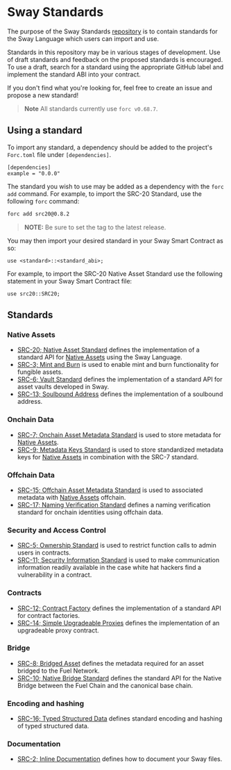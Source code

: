 # Sway Standards

The purpose of the Sway Standards [repository](https://github.com/FuelLabs/sway-standards) is to contain standards for the Sway Language which users can import and use.

Standards in this repository may be in various stages of development. Use of draft standards and feedback on the proposed standards is encouraged. To use a draft, search for a standard using the appropriate GitHub label and implement the standard ABI into your contract.

If you don't find what you're looking for, feel free to create an issue and propose a new standard!

> **Note**
> All standards currently use `forc v0.68.7`.

## Using a standard

To import any standard, a dependency should be added to the project's `Forc.toml` file under `[dependencies]`.

```sway
[dependencies]
example = "0.0.0"
```

The standard you wish to use may be added as a dependency with the `forc add` command. For example, to import the SRC-20 Standard, use the following `forc` command:

```bash
forc add src20@0.8.2
```

> **NOTE:**
> Be sure to set the tag to the latest release.

You may then import your desired standard in your Sway Smart Contract as so:

```sway
use <standard>::<standard_abi>;
```

For example, to import the SRC-20 Native Asset Standard use the following statement in your Sway Smart Contract file:

```sway
use src20::SRC20;
```

## Standards

### Native Assets

- [SRC-20; Native Asset Standard](./src-20-native-asset.md) defines the implementation of a standard API for [Native Assets](https://docs.fuel.network/docs/sway/blockchain-development/native_assets) using the Sway Language.
- [SRC-3; Mint and Burn](./src-3-minting-and-burning.md) is used to enable mint and burn functionality for fungible assets.
- [SRC-6; Vault Standard](./src-6-vault.md) defines the implementation of a standard API for asset vaults developed in Sway.
- [SRC-13; Soulbound Address](./src-13-soulbound-address.md) defines the implementation of a soulbound address.

### Onchain Data

- [SRC-7; Onchain Asset Metadata Standard](./src-7-asset-metadata.md) is used to store metadata for [Native Assets](https://docs.fuel.network/docs/sway/blockchain-development/native_assets).
- [SRC-9; Metadata Keys Standard](./src-9-metadata-keys.md) is used to store standardized metadata keys for [Native Assets](https://docs.fuel.network/docs/sway/blockchain-development/native_assets) in combination with the SRC-7 standard.

### Offchain Data

- [SRC-15; Offchain Asset Metadata Standard](./src-15-offchain-asset-metadata.md) is used to associated metadata with [Native Assets](https://docs.fuel.network/docs/sway/blockchain-development/native_assets) offchain.
- [SRC-17; Naming Verification Standard](./src-17-naming-verification.md) defines a naming verification standard for onchain identities using offchain data.

### Security and Access Control

- [SRC-5; Ownership Standard](./src-5-ownership.md) is used to restrict function calls to admin users in contracts.
- [SRC-11; Security Information Standard](./src-11-security-information.md) is used to make communication information readily available in the case white hat hackers find a vulnerability in a contract.

### Contracts

- [SRC-12; Contract Factory](./src-12-contract-factory.md) defines the implementation of a standard API for contract factories.
- [SRC-14; Simple Upgradeable Proxies](./src-14-simple-upgradeable-proxies.md) defines the implementation of an upgradeable proxy contract.

### Bridge

- [SRC-8; Bridged Asset](./src-8-bridged-asset.md) defines the metadata required for an asset bridged to the Fuel Network.
- [SRC-10; Native Bridge Standard](./src-10-native-bridge.md) defines the standard API for the Native Bridge between the Fuel Chain and the canonical base chain.

### Encoding and hashing

- [SRC-16; Typed Structured Data](./src-16-typed-structured-data.md) defines standard encoding and hashing of typed structured data.

### Documentation

- [SRC-2; Inline Documentation](./src-2-inline-documentation.md) defines how to document your Sway files.
